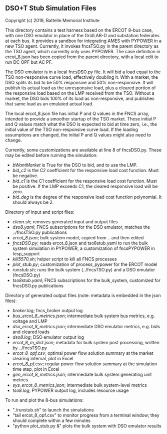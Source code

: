 DSO+T Stub Simulation Files
---------------------------

Copyright (c) 2019, Battelle Memorial Institute

This directory contains a test harness based on the ERCOT 8-bus case, with
one DSO emulator in place of the GridLAB-D and substation federates at each bus.
It provides a sandbox for integrating AMES with PYPOWER in a new TSO agent.
Currently, it invokes fncsTSO.py in the parent directory as the TSO agent, which
currently only uses PYPOWER. The case definition in ercot_8.json has been copied
from the parent directory, with a local edit to run DC OPF but AC PF.

The DSO emulator is in a local fncsDSO.py file. It will bid a load equal to the
TSO non-responsive curve load, effectively doubling it. With a market, the DSO
splits its bid to be 50% responsive and 50% non-responsive. It will publish its
actual load as the unresponsive load, plus a cleared portion of the responsive load
based on the LMP received from the TSO. Without a market, the DSO bids 100% of its 
load as non-responsive, and publishes that same load as an emulated actual load.

The local ercot_8.json file has initial P and Q values in the FNCS array, intended
to provide a smoother startup of the TSO market. These initial P and Q values match
what the DSO is expected to bid at time zero, i.e., the initial value of the TSO
non-responsive curve load. If the loading assumptions are changed, the initial P
and Q values might also need to change.

Currently, some customizations are available at line 8 of fncsDSO.py. These may be
edited before running the simulation:

 - *bWantMarket* is True for the DSO to bid, and to use the LMP.
 - *bid_c2* is the C2 coefficient for the responsive load cost function. Must be negative.
 - *bid_c1* is the C1 coefficient for the responsive load cost function. Must be positive. If the LMP exceeds C1, the cleared responsive load will be zero.
 - *bid_deg* is the degree of the responsive load cost function polynomial. It should always be 2.

Directory of input and script files:

 - *clean.sh*; removes generated input and output files
 - *dso8.yaml*; FNCS subscriptions for the DSO emulator, matches the ../fncsTSO.py publications
 - *ercot_8.json*; bulk system model, copied from .. and then edited
 - *fncsDSO.py*; reads ercot_8.json and tso8stub.yaml to run the bulk system simulation in PYPOWER, a customization of fncsPYPOWER in tesp_support
 - *kill5570.sh*; helper script to kill all FNCS processes
 - *plot_stub.py*; customization of process_pypower for the ERCOT model
 - *runstub.sh*; runs the bulk system (../fncsTSO.py) and a DSO emulator (fncsDSO.py)
 - *tso8stub.yaml*; FNCS subscriptions for the bulk_system, customized for fncsDSO.py publications

Directory of generated output files (note: metadata is embedded in the json files):

 - *broker.log*; fncs_broker output log
 - *bus_ercot_8_metrics.json*; intermediate bulk system bus metrics, e.g. voltage and LMP
 - *dso_ercot_8_metrics.json*; intermediate DSO emulator metrics, e.g. bids and cleared loads
 - *dso8.log*; DSO emulator output log
 - *ercot_8_m_dict.json*; metadata for bulk system post processing, written by ../fncsTSO.py
 - *ercot_8_opf.csv*; optimal power flow solution summary at the market clearing interval, plot in Excel
 - *ercot_8_pf.csv*; regular power flow solution summary at the simulation time step, plot in Excel
 - *gen_ercot_8_metrics.json*; intermediate bulk system generating unit metrics
 - *sys_ercot_8_metrics.json*; intermediate bulk system-level metrics
 - *tso8.log*; PYPOWER output log, includes resource usage

To run and plot the 8-bus simulations:

 - "./runstub.sh" to launch the simulations
 - "tail ercot_8_opf.csv" to monitor progress from a terminal window; they should complete within a few minutes
 - "python plot_stub.py &" plots the bulk system with DSO emulator results

